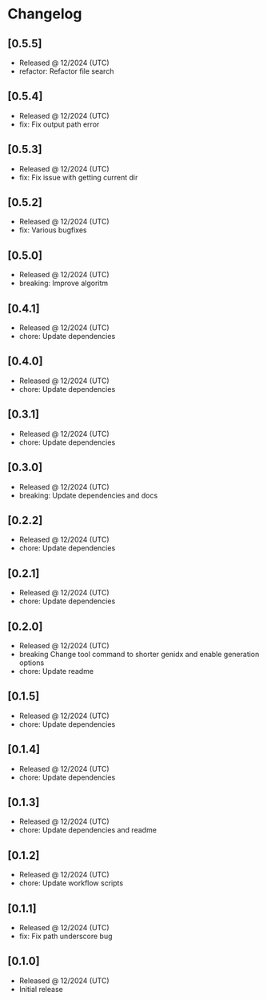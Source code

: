 # Changelog

## [0.5.5]

- Released @ 12/2024 (UTC)
- refactor: Refactor file search

## [0.5.4]

- Released @ 12/2024 (UTC)
- fix: Fix output path error

## [0.5.3]

- Released @ 12/2024 (UTC)
- fix: Fix issue with getting current dir

## [0.5.2]

- Released @ 12/2024 (UTC)
- fix: Various bugfixes

## [0.5.0]

- Released @ 12/2024 (UTC)
- breaking: Improve algoritm

## [0.4.1]

- Released @ 12/2024 (UTC)
- chore: Update dependencies

## [0.4.0]

- Released @ 12/2024 (UTC)
- chore: Update dependencies

## [0.3.1]

- Released @ 12/2024 (UTC)
- chore: Update dependencies

## [0.3.0]

- Released @ 12/2024 (UTC)
- breaking: Update dependencies and docs

## [0.2.2]

- Released @ 12/2024 (UTC)
- chore: Update dependencies

## [0.2.1]

- Released @ 12/2024 (UTC)
- chore: Update dependencies

## [0.2.0]

- Released @ 12/2024 (UTC)
- breaking Change tool command to shorter genidx and enable generation options
- chore: Update readme

## [0.1.5]

- Released @ 12/2024 (UTC)
- chore: Update dependencies

## [0.1.4]

- Released @ 12/2024 (UTC)
- chore: Update dependencies

## [0.1.3]

- Released @ 12/2024 (UTC)
- chore: Update dependencies and readme

## [0.1.2]

- Released @ 12/2024 (UTC)
- chore: Update workflow scripts

## [0.1.1]

- Released @ 12/2024 (UTC)
- fix: Fix path underscore bug

## [0.1.0]

- Released @ 12/2024 (UTC)
- Initial release
